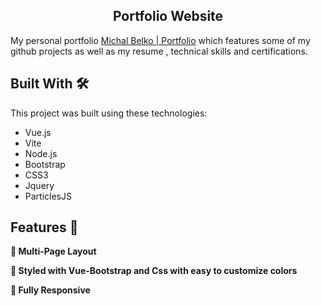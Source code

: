 <h2 align="center">
  Portfolio Website
</h2>
My personal portfolio <a href="https://michalbelko.github.io/Portfolio" target="_blank">Michal Belko | Portfolio</a> which features some of my github projects as well as my resume , technical skills and certifications.<br/>

## Built With 🛠️

This project was built using these technologies:

- Vue.js
- Vite
- Node.js
- Bootstrap
- CSS3
- Jquery
- ParticlesJS

 ## Features 🔧

**📖 Multi-Page Layout**

**🎨 Styled with Vue-Bootstrap and Css with easy to customize colors**

**📱 Fully Responsive**
